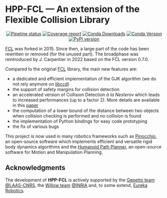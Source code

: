 HPP-FCL — An extension of the Flexible Collision Library
=======

<p align="center">
  <a href="https://gepgitlab.laas.fr/humanoid-path-planner/hpp-fcl/commits/master/"><img src="https://gepgitlab.laas.fr/humanoid-path-planner/hpp-fcl/badges/master/pipeline.svg" alt="Pipeline status"/></a>
  <a href="http://projects.laas.fr/gepetto/doc/humanoid-path-planner/hpp-fcl/master/coverage/"><img src="https://gepgitlab.laas.fr/humanoid-path-planner/hpp-fcl/badges/master/coverage.svg?job=doc-coverage" alt="Coverage report"/></a>
  <a href="https://anaconda.org/conda-forge/hpp-fcl"><img src="https://img.shields.io/conda/dn/conda-forge/hpp-fcl.svg" alt="Conda Downloads"/></a>
  <a href="https://anaconda.org/conda-forge/hpp-fcl"><img src="https://img.shields.io/conda/vn/conda-forge/hpp-fcl.svg" alt="Conda Version"/></a>
  <a href="https://badge.fury.io/py/hpp-fcl"><img src="https://badge.fury.io/py/hpp-fcl.svg" alt="PyPI version"></a>
</p>

[FCL](https://github.com/flexible-collision-library/fcl) was forked in 2015. Since then, a large part of the code has been rewritten or removed (for the unused part).
The broadphase was reintroduced by J. Carpentier in 2022 based on the FCL version 0.7.0.

Compared to the original [FCL](https://github.com/flexible-collision-library/fcl) library, the main new features are:
- a dedicated and efficient implementation of the GJK algorithm (we do not rely anymore on [libccd](https://github.com/danfis/libccd))
- the support of safety margins for collision detection
- an accelerated version of Collision Detection *à la Nesterov* which leads to increased performances (up to a factor 2). More details are available in this [paper](https://hal.archives-ouvertes.fr/hal-03662157/)
- the computation of a lower bound of the distance between two objects when collision checking is performed and no collision is found
- the implementation of Python bindings for easy code prototyping
- the fix of various bugs

This project is now used in many robotics frameworks such as [Pinocchio](https://github.com/stack-of-tasks/pinocchio), an open-source software which implements efficient and versatile rigid body dynamics algorithms and the [Humanoid Path Planner](https://humanoid-path-planner.github.io/hpp-doc), an open-source software for Motion and Manipulation Planning.

## Acknowledgments

The development of **HPP-FCL** is actively supported by the [Gepetto team](http://projects.laas.fr/gepetto/) [@LAAS-CNRS](http://www.laas.fr), the [Willow team](https://www.di.ens.fr/willow/) [@INRIA](http://www.inria.fr) and, to some extend, [Eureka Robotics](https://eurekarobotics.com/).

